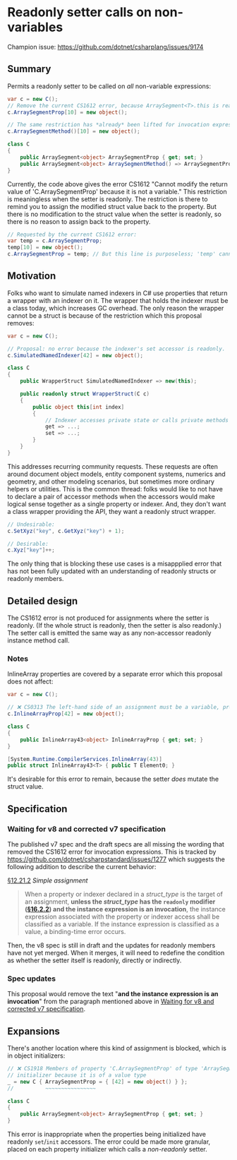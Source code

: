 # Readonly setter calls on non-variables

Champion issue: <https://github.com/dotnet/csharplang/issues/9174>

## Summary

Permits a readonly setter to be called on _all_ non-variable expressions:

```cs
var c = new C();
// Remove the current CS1612 error, because ArraySegment<T>.this is readonly:
c.ArraySegmentProp[10] = new object();

// The same restriction has *already* been lifted for invocation expressions:
c.ArraySegmentMethod()[10] = new object();

class C
{
    public ArraySegment<object> ArraySegmentProp { get; set; }
    public ArraySegment<object> ArraySegmentMethod() => ArraySegmentProp;
}
```

Currently, the code above gives the error CS1612 "Cannot modify the return value of 'C.ArraySegmentProp' because it is not a variable." This restriction is meaningless when the setter is readonly. The restriction is there to remind you to assign the modified struct value back to the property. But there is no modification to the struct value when the setter is readonly, so there is no reason to assign back to the property.

```cs
// Requested by the current CS1612 error:
var temp = c.ArraySegmentProp;
temp[10] = new object();
c.ArraySegmentProp = temp; // But this line is purposeless; 'temp' cannot have changed.
```

## Motivation

Folks who want to simulate named indexers in C# use properties that return a wrapper with an indexer on it. The wrapper that holds the indexer must be a class today, which increases GC overhead. The only reason the wrapper cannot be a struct is because of the restriction which this proposal removes:

```cs
var c = new C();

// Proposal: no error because the indexer's set accessor is readonly.
c.SimulatedNamedIndexer[42] = new object();

class C
{
    public WrapperStruct SimulatedNamedIndexer => new(this);

    public readonly struct WrapperStruct(C c)
    {
        public object this[int index]
        {
            // Indexer accesses private state or calls private methods in 'C'
            get => ...;
            set => ...;
        }
    }
}
```

This addresses recurring community requests. These requests are often around document object models, entity component systems, numerics and geometry, and other modeling scenarios, but sometimes more ordinary helpers or utilities. This is the common thread: folks would like to not have to declare a pair of accessor methods when the accessors would make logical sense together as a single property or indexer. And, they don't want a class wrapper providing the API, they want a readonly struct wrapper.

```cs
// Undesirable:
c.SetXyz("key", c.GetXyz("key") + 1);

// Desirable:
c.Xyz["key"]++;
```

The only thing that is blocking these use cases is a misappplied error that has not been fully updated with an understanding of readonly structs or readonly members.

## Detailed design

The CS1612 error is not produced for assignments where the setter is readonly. (If the whole struct is readonly, then the setter is also readonly.) The setter call is emitted the same way as any non-accessor readonly instance method call.

### Notes

InlineArray properties are covered by a separate error which this proposal does not affect:

```cs
var c = new C();

// ❌ CS0313 The left-hand side of an assignment must be a variable, property or indexer
c.InlineArrayProp[42] = new object();

class C
{
    public InlineArray43<object> InlineArrayProp { get; set; }
}

[System.Runtime.CompilerServices.InlineArray(43)]
public struct InlineArray43<T> { public T Element0; }
```

It's desirable for this error to remain, because the setter _does_ mutate the struct value.

## Specification

### Waiting for v8 and corrected v7 specification

The published v7 spec and the draft specs are all missing the wording that removed the CS1612 error for invocation expressions. This is tracked by <https://github.com/dotnet/csharpstandard/issues/1277> which suggests the following addition to describe the current behavior:

[§12.21.2](https://github.com/dotnet/csharpstandard/blob/standard-v7/standard/expressions.md#12212-simple-assignment) _Simple assignment_
> When a property or indexer declared in a _struct_type_ is the target of an assignment, **unless the _struct_type_ has the `readonly` modifier ([§16.2.2](https://github.com/dotnet/csharpstandard/blob/standard-v7/standard/structs.md#1622-struct-modifiers)) and the instance expression is an invocation**, the instance expression associated with the property or indexer access shall be classified as a variable. If the instance expression is classified as a value, a binding-time error occurs.

Then, the v8 spec is still in draft and the updates for readonly members have not yet merged. When it merges, it will need to redefine the condition as whether the setter itself is readonly, directly or indirectly.

### Spec updates

This proposal would remove the text "**and the instance expression is an invocation**" from the paragraph mentioned above in [Waiting for v8 and corrected v7 specification](#waiting-for-v8-and-corrected-v7-specification).

## Expansions

There's another location where this kind of assignment is blocked, which is in object initializers:

```cs
// ❌ CS1918 Members of property 'C.ArraySegmentProp' of type 'ArraySegment<object>' cannot be assigned with an object
// initializer because it is of a value type
_ = new C { ArraySegmentProp = { [42] = new object() } };
//          ~~~~~~~~~~~~~~~~

class C
{
    public ArraySegment<object> ArraySegmentProp { get; set; }
}
```

This error is inappropriate when the properties being initialized have readonly `set`/`init` accessors. The error could be made more granular, placed on each property initializer which calls a _non-readonly_ setter.
